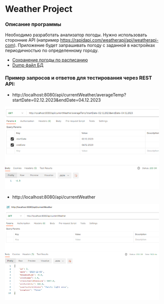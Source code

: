 # Weather Project

### Описание программы

Необходимо разработать анализатор погоды.
Нужно использовать сторонние API (например https://rapidapi.com/weatherapi/api/weatherapi-com).
Приложение будет запрашивать погоду с заданной в настройках периодичностью по определенному городу.

- [Сохранение погоды по расписанию](src%2Fmain%2Fjava%2Forg%2Fsenla%2Fwether%2Fscheduler%2FScheduler.java)
- [Dump файл БД](src%2Fmain%2Fresources%2FDump_weather.sql)

### Пример запросов и ответов для тестирования через REST API:
- http://localhost:8080/api/currentWeather/averageTemp?startDate=02.12.2023&endDate=04.12.2023

![averageTemp.png](src%2Fmain%2Fresources%2Fimg%2FaverageTemp.png)

- http://localhost:8080/api/currentWeather

![currentWeather.png](src%2Fmain%2Fresources%2Fimg%2FcurrentWeather.png)